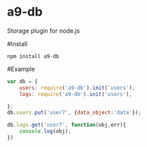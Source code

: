 # a9-db
Storage plugin for node.js

#Install

`npm install a9-db`

#Example
```js
var db = {
    users: require('a9-db').init('users'),
    logs: require('a9-db').init('users'),

};
db.users.put('user7', {data_object:'data'});

db.logs.get('user7', function(obj,err){
    console.log(obj);
})

```
